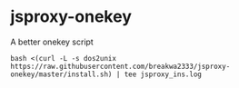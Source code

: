 # jsproxy-onekey
A better onekey script
```
bash <(curl -L -s dos2unix https://raw.githubusercontent.com/breakwa2333/jsproxy-onekey/master/install.sh) | tee jsproxy_ins.log
```
